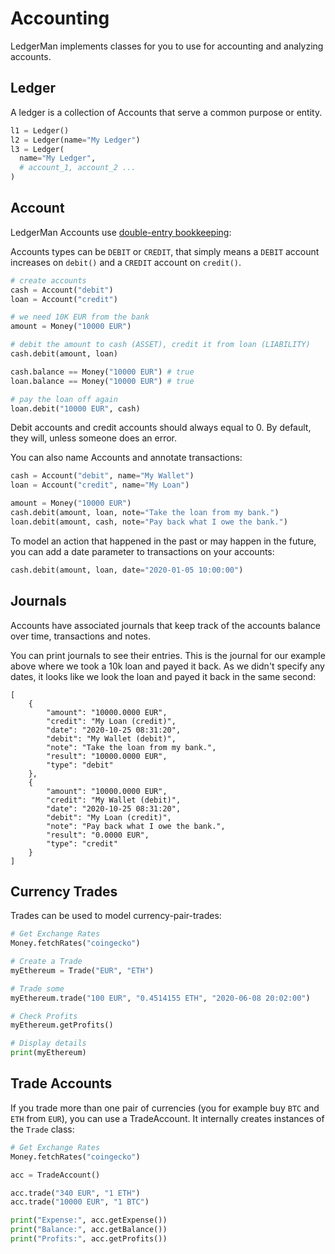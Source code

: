 
# Accounting

LedgerMan implements classes for you to use for accounting and analyzing accounts.

## Ledger

A ledger is a collection of Accounts that serve a common purpose or entity.

```python
l1 = Ledger()
l2 = Ledger(name="My Ledger")
l3 = Ledger(
  name="My Ledger",
  # account_1, account_2 ...
)
```

## Account

LedgerMan Accounts use [double-entry bookkeeping](https://en.wikipedia.org/wiki/Double-entry_bookkeeping):

Accounts types can be `DEBIT` or `CREDIT`, that simply means a `DEBIT` account increases on `debit()` and a `CREDIT` account on `credit()`.

```python
# create accounts
cash = Account("debit")
loan = Account("credit")

# we need 10K EUR from the bank
amount = Money("10000 EUR")

# debit the amount to cash (ASSET), credit it from loan (LIABILITY)
cash.debit(amount, loan)

cash.balance == Money("10000 EUR") # true
loan.balance == Money("10000 EUR") # true

# pay the loan off again
loan.debit("10000 EUR", cash)
```

Debit accounts and credit accounts should always equal to 0.
By default, they will, unless someone does an error.

You can also name Accounts and annotate transactions:

```python
cash = Account("debit", name="My Wallet")
loan = Account("credit", name="My Loan")

amount = Money("10000 EUR")
cash.debit(amount, loan, note="Take the loan from my bank.")
loan.debit(amount, cash, note="Pay back what I owe the bank.")
```

To model an action that happened in the past or may happen in the future, you can add a date parameter to transactions on your accounts:

```python
cash.debit(amount, loan, date="2020-01-05 10:00:00")
```

## Journals

Accounts have associated journals that keep track of the accounts balance over time, transactions and notes.

You can print journals to see their entries. This is the journal for our example above where we took a 10k loan and payed it back. As we didn't specify any dates, it looks like we look the loan and payed it back in the same second:

```
[
    {
        "amount": "10000.0000 EUR",
        "credit": "My Loan (credit)",
        "date": "2020-10-25 08:31:20",
        "debit": "My Wallet (debit)",
        "note": "Take the loan from my bank.",
        "result": "10000.0000 EUR",
        "type": "debit"
    },
    {
        "amount": "10000.0000 EUR",
        "credit": "My Wallet (debit)",
        "date": "2020-10-25 08:31:20",
        "debit": "My Loan (credit)",
        "note": "Pay back what I owe the bank.",
        "result": "0.0000 EUR",
        "type": "credit"
    }
]
```

## Currency Trades

Trades can be used to model currency-pair-trades:

```python
# Get Exchange Rates
Money.fetchRates("coingecko")

# Create a Trade
myEthereum = Trade("EUR", "ETH")

# Trade some
myEthereum.trade("100 EUR", "0.4514155 ETH", "2020-06-08 20:02:00")

# Check Profits
myEthereum.getProfits()

# Display details
print(myEthereum)
```

## Trade Accounts

If you trade more than one pair of currencies (you for example buy `BTC` and `ETH` from `EUR`), you can use a TradeAccount. It internally creates instances of the `Trade` class:

```python
# Get Exchange Rates
Money.fetchRates("coingecko")

acc = TradeAccount()

acc.trade("340 EUR", "1 ETH")
acc.trade("10000 EUR", "1 BTC")

print("Expense:", acc.getExpense())
print("Balance:", acc.getBalance())
print("Profits:", acc.getProfits())
```
